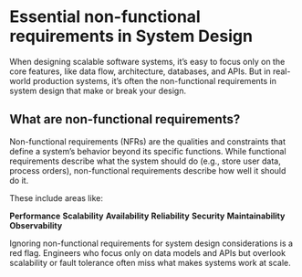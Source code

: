 # Essential non-functional requirements in System Design

When designing scalable software systems, it’s easy to focus only on the core features, like data flow, architecture, databases, and APIs. But in real-world production systems, 
it’s often the non-functional requirements in system design that make or break your design.

## What are non-functional requirements?

Non-functional requirements (NFRs) are the qualities and constraints that define a system’s behavior beyond its specific functions. While functional requirements describe what the system
should do (e.g., store user data, process orders), non-functional requirements describe how well it should do it.

These include areas like:

**Performance** 
**Scalability** 
**Availability** 
**Reliability** 
**Security** 
**Maintainability** 
**Observability** 

Ignoring non-functional requirements for system design considerations is a red flag. Engineers who focus only on data models and APIs but overlook scalability or fault tolerance
often miss what makes systems work at scale.




